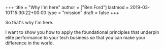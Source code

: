 +++
title = "Why I'm here"
author = ["Ben Ford"]
lastmod = 2019-03-10T15:30:22+00:00
type = "mission"
draft = false
+++

So that's why I'm here.

I want to show you how to apply the foundational principles that underpin elite
performance to your tech business so that you can make your difference in the world.
